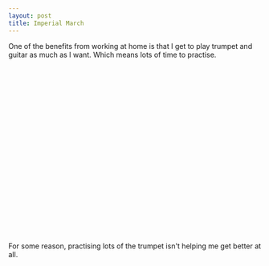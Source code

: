 ```yaml
---
layout: post
title: Imperial March
---
```


One of the benefits from working at home is that I get to play trumpet and guitar as much as I want. Which means lots of time to practise.

<object width="400" height="320"><param name="movie" value="http://www.youtube.com/v/ZiXNUzFYvmw?hl=en&fs=1"></param><param name="allowFullScreen" value="true"></param><param name="allowscriptaccess" value="always"></param><embed src="http://www.youtube.com/v/ZiXNUzFYvmw?hl=en&fs=1" type="application/x-shockwave-flash" allowscriptaccess="always" allowfullscreen="true" width="400" height="320"></embed></object>
<br />
<br />

For some reason, practising lots of the trumpet isn't helping me get better at all.